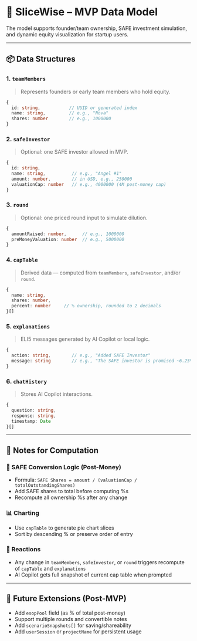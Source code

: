 # 🧩 SliceWise – MVP Data Model

The model supports founder/team ownership, SAFE investment simulation, and dynamic equity visualization for startup users.

---

## 📦 Data Structures

### 1. `teamMembers`

> Represents founders or early team members who hold equity.

```ts
{
  id: string,           // UUID or generated index
  name: string,         // e.g., "Nova"
  shares: number        // e.g., 1000000
}
```

### 2. `safeInvestor`

> Optional: one SAFE investor allowed in MVP.

```ts
{
  id: string,
  name: string,          // e.g., "Angel #1"
  amount: number,        // in USD, e.g., 250000
  valuationCap: number   // e.g., 4000000 (4M post-money cap)
}
```

### 3. `round`

> Optional: one priced round input to simulate dilution.

```ts
{
  amountRaised: number,      // e.g., 1000000
  preMoneyValuation: number  // e.g., 5000000
}
```

### 4. `capTable`

> Derived data — computed from `teamMembers`, `safeInvestor`, and/or `round`.

```ts
{
  name: string,
  shares: number,
  percent: number     // % ownership, rounded to 2 decimals
}[]
```

### 5. `explanations`

> ELI5 messages generated by AI Copilot or local logic.

```ts
{
  action: string,        // e.g., "Added SAFE Investor"
  message: string        // e.g., "The SAFE investor is promised ~6.25% of your company."
}
```

### 6. `chatHistory`

> Stores AI Copilot interactions.

```ts
{
  question: string,
  response: string,
  timestamp: Date
}[]
```

---

## 🧠 Notes for Computation

### 🧮 SAFE Conversion Logic (Post-Money)

* Formula: `SAFE Shares = amount / (valuationCap / totalOutstandingShares)`
* Add SAFE shares to total before computing %s
* Recompute all ownership %s after any change

### 📊 Charting

* Use `capTable` to generate pie chart slices
* Sort by descending % or preserve order of entry

### 🔁 Reactions

* Any change in `teamMembers`, `safeInvestor`, or `round` triggers recompute of `capTable` and `explanations`
* AI Copilot gets full snapshot of current cap table when prompted

---

## 🧪 Future Extensions (Post-MVP)

* Add `esopPool` field (as % of total post-money)
* Support multiple rounds and convertible notes
* Add `scenarioSnapshots[]` for saving/shareability
* Add `userSession` or `projectName` for persistent usage
